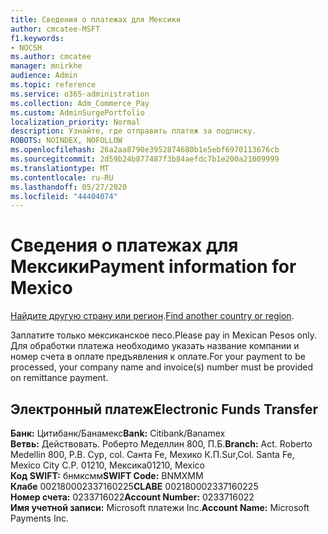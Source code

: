 ```yaml
---
title: Сведения о платежах для Мексики
author: cmcatee-MSFT
f1.keywords:
- NOCSH
ms.author: cmcatee
manager: mnirkhe
audience: Admin
ms.topic: reference
ms.service: o365-administration
ms.collection: Adm_Commerce_Pay
ms.custom: AdminSurgePortfolio
localization_priority: Normal
description: Узнайте, где отправить платеж за подписку.
ROBOTS: NOINDEX, NOFOLLOW
ms.openlocfilehash: 26a2aa8790e3952874680b1e5ebf6970113676cb
ms.sourcegitcommit: 2d59b24b877487f3b84aefdc7b1e200a21009999
ms.translationtype: MT
ms.contentlocale: ru-RU
ms.lasthandoff: 05/27/2020
ms.locfileid: "44404074"
---
```

# <a name="payment-information-for-mexico"></a><span data-ttu-id="15c86-103">Сведения о платежах для Мексики</span><span class="sxs-lookup"><span data-stu-id="15c86-103">Payment information for Mexico</span></span>

<span data-ttu-id="15c86-104">[Найдите другую страну или регион](../billing-and-payments/pay-for-your-subscription.md).</span><span class="sxs-lookup"><span data-stu-id="15c86-104">[Find another country or region](../billing-and-payments/pay-for-your-subscription.md).</span></span>

<span data-ttu-id="15c86-105">Заплатите только мексиканское песо.</span><span class="sxs-lookup"><span data-stu-id="15c86-105">Please pay in Mexican Pesos only.</span></span> <span data-ttu-id="15c86-106">Для обработки платежа необходимо указать название компании и номер счета в оплате предъявления к оплате.</span><span class="sxs-lookup"><span data-stu-id="15c86-106">For your payment to be processed, your company name and invoice(s) number must be provided on remittance payment.</span></span>

## <a name="electronic-funds-transfer"></a><span data-ttu-id="15c86-107">Электронный платеж</span><span class="sxs-lookup"><span data-stu-id="15c86-107">Electronic Funds Transfer</span></span>

<span data-ttu-id="15c86-108">**Банк:** Цитибанк/Банамекс</span><span class="sxs-lookup"><span data-stu-id="15c86-108">**Bank:** Citibank/Banamex</span></span>  
<span data-ttu-id="15c86-109">**Ветвь:** Действовать. Роберто Меделлин 800, П.Б.</span><span class="sxs-lookup"><span data-stu-id="15c86-109">**Branch:** Act. Roberto Medellin 800, P.B.</span></span> <span data-ttu-id="15c86-110">Сур, col. Санта Fe, Мехико К.П.</span><span class="sxs-lookup"><span data-stu-id="15c86-110">Sur,Col. Santa Fe, Mexico City C.P.</span></span> <span data-ttu-id="15c86-111">01210, Мексика</span><span class="sxs-lookup"><span data-stu-id="15c86-111">01210, Mexico</span></span>  
<span data-ttu-id="15c86-112">**Код SWIFT:** бнмксмм</span><span class="sxs-lookup"><span data-stu-id="15c86-112">**SWIFT Code:** BNMXMM</span></span>  
<span data-ttu-id="15c86-113">**Клабе** 002180002337160225</span><span class="sxs-lookup"><span data-stu-id="15c86-113">**CLABE** 002180002337160225</span></span>  
<span data-ttu-id="15c86-114">**Номер счета:** 0233716022</span><span class="sxs-lookup"><span data-stu-id="15c86-114">**Account Number:** 0233716022</span></span>  
<span data-ttu-id="15c86-115">**Имя учетной записи:** Microsoft платежи Inc.</span><span class="sxs-lookup"><span data-stu-id="15c86-115">**Account Name:** Microsoft Payments Inc.</span></span>